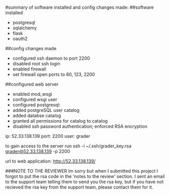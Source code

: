 #summary of software installed and config changes made:
##software installed
* postgresql
* sqlalchemy
* flask 
* oauth2

##config changes made
* configured ssh daemon to port 2200
* disabled root ssh login
* enabled firewall
* set firewall open ports to 80, 123, 2200

##configured web server
* enabled mod_wsgi
* configured wsgi user
* configured postgresql:
* added postgreSQL user catalog
* added databse catalog
* granted all permissions for catalog to catalog
* disabled ssh password authentication; enforced RSA encryption
    
ip:   52.33.138.139
port: 2200
user: grader

to gain access to the server run ssh -i ~/.ssh/grader_key.rsa grader@52.33.138.139 -p 2200

url to web application:  http://52.33.138.139/

###NOTE TO THE REVIEWER
Im sorry but when I submitted this project I forgot to put the rsa code in the 'notes to the review' section. I sent an email to the support team telling them to send you the rsa key, but if you have not recieved the rsa key from the support team, please contact them for it. 
